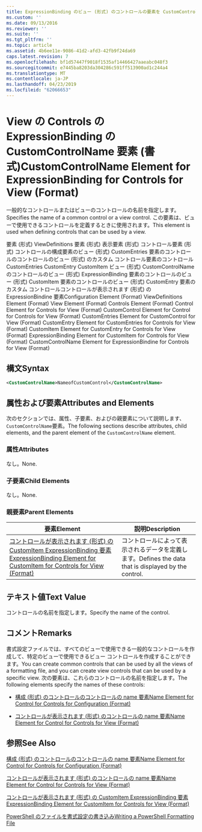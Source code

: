 ```yaml
---
title: ExpressionBinding のビュー (形式) のコントロールの要素を CustomControlName |Microsoft Docs
ms.custom: ''
ms.date: 09/13/2016
ms.reviewer: ''
ms.suite: ''
ms.tgt_pltfrm: ''
ms.topic: article
ms.assetid: 4b6ee11e-9086-41d2-afd3-42fb9f24da69
caps.latest.revision: 7
ms.openlocfilehash: bf1d57447f9018f1535af14466427aaeabc048f3
ms.sourcegitcommit: e7445ba8203da304286c591ff513900ad1c244a4
ms.translationtype: MT
ms.contentlocale: ja-JP
ms.lasthandoff: 04/23/2019
ms.locfileid: "62066653"
---
```

# <a name="customcontrolname-element-for-expressionbinding-for-controls-for-view-format"></a><span data-ttu-id="1871c-102">View の Controls の ExpressionBinding の CustomControlName 要素 (書式)</span><span class="sxs-lookup"><span data-stu-id="1871c-102">CustomControlName Element for ExpressionBinding for Controls for View (Format)</span></span>

<span data-ttu-id="1871c-103">一般的なコントロールまたはビューのコントロールの名前を指定します。</span><span class="sxs-lookup"><span data-stu-id="1871c-103">Specifies the name of a common control or a view control.</span></span> <span data-ttu-id="1871c-104">この要素は、ビューで使用できるコントロールを定義するときに使用されます。</span><span class="sxs-lookup"><span data-stu-id="1871c-104">This element is used when defining controls that can be used by a view.</span></span>

<span data-ttu-id="1871c-105">要素 (形式) ViewDefinitions 要素 (形式) 表示要素 (形式) コントロール要素 (形式) コントロールの構成要素のビュー (形式) CustomEntries 要素のコントロールのコントロールのビュー (形式) のカスタム コントロール要素のコントロールCustomEntries CustomEntry CustomItem ビュー (形式) CustomControlName のコントロールのビュー (形式) ExpressionBinding 要素のコントロールのビュー (形式) CustomItem 要素のコントロールのビュー (形式) CustomEntry 要素のカスタム コントロールコントロールが表示されます (形式) の ExpressionBindine 要素</span><span class="sxs-lookup"><span data-stu-id="1871c-105">Configuration Element (Format) ViewDefinitions Element (Format) View Element (Format) Controls Element (Format) Control Element for Controls for View (Format) CustomControl Element for Control for Controls for View (Format) CustomEntries Element for CustomControl for View (Format) CustomEntry Element for CustomEntries for Controls for View (Format) CustomItem Element for CustomEntry for Controls for View (Format) ExpressionBinding Element for CustomItem for Controls for View (Format) CustomControlName Element for ExpressionBindine for Controls for View (Format)</span></span>

## <a name="syntax"></a><span data-ttu-id="1871c-106">構文</span><span class="sxs-lookup"><span data-stu-id="1871c-106">Syntax</span></span>

```xml
<CustomControlName>NameofCustomControl</CustomControlName>
```

## <a name="attributes-and-elements"></a><span data-ttu-id="1871c-107">属性および要素</span><span class="sxs-lookup"><span data-stu-id="1871c-107">Attributes and Elements</span></span>

<span data-ttu-id="1871c-108">次のセクションでは、属性、子要素、およびの親要素について説明します、`CustomControlName`要素。</span><span class="sxs-lookup"><span data-stu-id="1871c-108">The following sections describe attributes, child elements, and the parent element of the `CustomControlName` element.</span></span>

### <a name="attributes"></a><span data-ttu-id="1871c-109">属性</span><span class="sxs-lookup"><span data-stu-id="1871c-109">Attributes</span></span>

<span data-ttu-id="1871c-110">なし。</span><span class="sxs-lookup"><span data-stu-id="1871c-110">None.</span></span>

### <a name="child-elements"></a><span data-ttu-id="1871c-111">子要素</span><span class="sxs-lookup"><span data-stu-id="1871c-111">Child Elements</span></span>

<span data-ttu-id="1871c-112">なし。</span><span class="sxs-lookup"><span data-stu-id="1871c-112">None.</span></span>

### <a name="parent-elements"></a><span data-ttu-id="1871c-113">親要素</span><span class="sxs-lookup"><span data-stu-id="1871c-113">Parent Elements</span></span>

|<span data-ttu-id="1871c-114">要素</span><span class="sxs-lookup"><span data-stu-id="1871c-114">Element</span></span>|<span data-ttu-id="1871c-115">説明</span><span class="sxs-lookup"><span data-stu-id="1871c-115">Description</span></span>|
|-------------|-----------------|
|[<span data-ttu-id="1871c-116">コントロールが表示されます (形式) の CustomItem ExpressionBinding 要素</span><span class="sxs-lookup"><span data-stu-id="1871c-116">ExpressionBinding Element for CustomItem for Controls for View (Format)</span></span>](./expressionbinding-element-for-customitem-for-controls-for-view-format.md)|<span data-ttu-id="1871c-117">コントロールによって表示されるデータを定義します。</span><span class="sxs-lookup"><span data-stu-id="1871c-117">Defines the data that is displayed by the control.</span></span>|

## <a name="text-value"></a><span data-ttu-id="1871c-118">テキスト値</span><span class="sxs-lookup"><span data-stu-id="1871c-118">Text Value</span></span>

<span data-ttu-id="1871c-119">コントロールの名前を指定します。</span><span class="sxs-lookup"><span data-stu-id="1871c-119">Specify the name of the control.</span></span>

## <a name="remarks"></a><span data-ttu-id="1871c-120">コメント</span><span class="sxs-lookup"><span data-stu-id="1871c-120">Remarks</span></span>

<span data-ttu-id="1871c-121">書式設定ファイルでは、すべてのビューで使用できる一般的なコントロールを作成して、特定のビューで使用できるビュー コントロールを作成することができます。</span><span class="sxs-lookup"><span data-stu-id="1871c-121">You can create common controls that can be used by all the views of a formatting file, and you can create view controls that can be used by a specific view.</span></span> <span data-ttu-id="1871c-122">次の要素は、これらのコントロールの名前を指定します。</span><span class="sxs-lookup"><span data-stu-id="1871c-122">The following elements specify the names of these controls:</span></span>

- [<span data-ttu-id="1871c-123">構成 (形式) のコントロールのコントロールの name 要素</span><span class="sxs-lookup"><span data-stu-id="1871c-123">Name Element for Control for Controls for Configuration (Format)</span></span>](./name-element-for-control-for-controls-for-configuration-format.md)

- [<span data-ttu-id="1871c-124">コントロールが表示されます (形式) のコントロールの name 要素</span><span class="sxs-lookup"><span data-stu-id="1871c-124">Name Element for Control for Controls for View (Format)</span></span>](./name-element-for-control-for-controls-for-view-format.md)

## <a name="see-also"></a><span data-ttu-id="1871c-125">参照</span><span class="sxs-lookup"><span data-stu-id="1871c-125">See Also</span></span>

[<span data-ttu-id="1871c-126">構成 (形式) のコントロールのコントロールの name 要素</span><span class="sxs-lookup"><span data-stu-id="1871c-126">Name Element for Control for Controls for Configuration (Format)</span></span>](./name-element-for-control-for-controls-for-configuration-format.md)

[<span data-ttu-id="1871c-127">コントロールが表示されます (形式) のコントロールの name 要素</span><span class="sxs-lookup"><span data-stu-id="1871c-127">Name Element for Control for Controls for View (Format)</span></span>](./name-element-for-control-for-controls-for-view-format.md)

[<span data-ttu-id="1871c-128">コントロールが表示されます (形式) の CustomItem ExpressionBinding 要素</span><span class="sxs-lookup"><span data-stu-id="1871c-128">ExpressionBinding Element for CustomItem for Controls for View (Format)</span></span>](./expressionbinding-element-for-customitem-for-controls-for-view-format.md)

[<span data-ttu-id="1871c-129">PowerShell のファイルを書式設定の書き込み</span><span class="sxs-lookup"><span data-stu-id="1871c-129">Writing a PowerShell Formatting File</span></span>](./writing-a-powershell-formatting-file.md)
